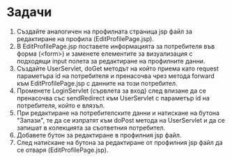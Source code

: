 # Задачи

1. Създайте аналогичен на профилната страница jsp файл за редактиране на профила (EditProfilePage.jsp).
2. В EditProfilePage.jsp поставете информацията за потребителя във форма (\<form>) и заменете елементите за визуализация с подходящи input полета за редактиране на профилните данни.&#x20;
3. Създайте UserServlet, doGet методът на който приема като request параметъра id на потребителя и пренасочва чрез метода forward към EditProfilePage.jsp с данните на този потребител.
4. Променете LoginServlet (сървлета за вход) след влизане да се пренасочва със sendRedirect към UserServlet с параметър id на потребителя, който е влязъл.
5. При редактиране на потребителските данни и натискане на бутона "Запази", те да се изпратят към doPost метода на UserServlet и да се запишат в колекцията за съответния потребител.
6. Добавете бутон за редактиране в профилния jsp файл.
7. След натискане на бутона за редактиране от профилния jsp файл да се отваря (EditProfilePage.jsp).

